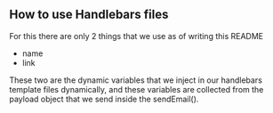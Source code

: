 ## How to use Handlebars files

For this there are only 2 things that we use as of writing this README

- name
- link

These two are the dynamic variables that we inject in our handlebars template files dynamically, and these variables are collected from the payload object that we send inside the sendEmail().
